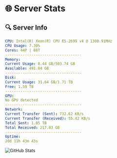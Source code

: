 # 🌐 Server Stats
## 🔍 Server Info
```yaml
CPU: Intel(R) Xeon(R) CPU E5-2699 v4 @ 1308.91MHz
CPU Usage: 7.30%
Cores: 44P | 88T
-----------------------------------
Memory:
Current Usage: 8.44 GB/503.74 GB
Available: 491.84 GB
-----------------------------------
Disk:
Current Usage: 31.64 GB/1.71 TB
Free: 1.59 TB
-----------------------------------
GPU:
No GPU detected
-----------------------------------
Network:
Current Transfer (Sent): 732.62 KB/s
Current Transfer (Received): 55.42 KB/s
Total Sent: 1.05 TB
Total Received: 217.03 GB
-----------------------------------
Uptime:
20d 11h 43m 43s
```
![GitHub Stats](https://img.shields.io/badge/Updated-2025-05-10_04:52:31-blue)